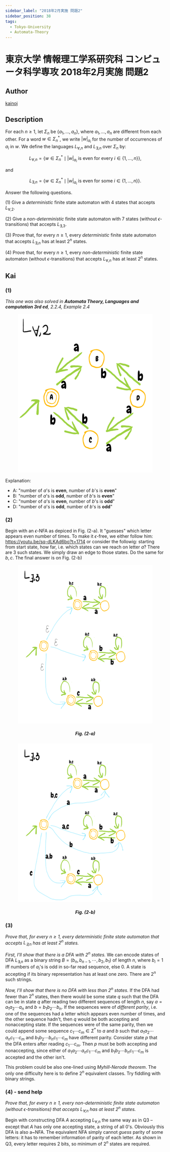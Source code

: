 ```yaml
---
sidebar_label: "2018年2月実施 問題2"
sidebar_position: 38
tags:
  - Tokyo-University
  - Automata-Theory
---
```

# 東京大学 情報理工学系研究科 コンピュータ科学専攻 2018年2月実施 問題2

## **Author**
[kainoj](https://github.com/kainoj/utokyo-cs)

## **Description**
For each $n \geq 1$, let $\Sigma_n$ be $\{a_1, \dots, a_n\}$, where $a_1, \dots, a_n$ are different from each other. For a word $w \in \Sigma_n^*$, we write $|w|_{a_i}$ for the number of occurrences of $a_i$ in $w$. We define the languages $L_{\forall, n}$ and $L_{\exists, n}$ over $\Sigma_n$ by:

$$
L_{\forall, n} = \{w \in \Sigma_n^* \mid |w|_{a_i} \text{ is even for every } i \in \{1, \dots, n\}\},
$$

and

$$
L_{\exists, n} = \{w \in \Sigma_n^* \mid |w|_{a_i} \text{ is even for some } i \in \{1, \dots, n\}\}.
$$

Answer the following questions.

(1) Give a *deterministic* finite state automaton with $4$ states that accepts $L_{\forall, 2}$.

(2) Give a *non-deterministic* finite state automaton with $7$ states (without $\epsilon$-transitions) that accepts $L_{\exists, 3}$.

(3) Prove that, for every $n \geq 1$, every *deterministic* finite state automaton that accepts $L_{\exists, n}$ has at least $2^n$ states.

(4) Prove that, for every $n \geq 1$, every *non-deterministic* finite state automaton (without $\epsilon$-transitions) that accepts $L_{\forall, n}$ has at least $2^n$ states.

## **Kai**
### (1)
*This one was also solved in **Automata Theory, Languages and computation 3rd ed**, 2.2.4, Example 2.4*

<figure style="text-align:center;">
  <img src="https://raw.githubusercontent.com/Myyura/the_kai_project_assets/main/kakomonn/tokyo_university/IST/cs_201802_2_p1.png" width="500" height="500" alt=""/>
</figure>

Explanation:
- A: "number of $a$'s is **even**, number of $b$'s is **even**"
- B: "number of $a$'s is **odd**, number of $b$'s is **even**"
- C: "number of $a$'s is **even**, number of $b$'s is **odd**"
- D: "number of $a$'s is **odd**, number of $b$'s is **odd**"

### (2)
Begin with an $\epsilon$-NFA as depiced in Fig. (2-a).
It "guesses" which letter appears even number of times.
To make it $\epsilon$-free, we either follow him: https://youtu.be/sq-dLKAd6bo?t=1714 or consider the followig:
starting from start state, how far, i.e. which states can we reach on letter $a$?
There are $3$ such states.
We simply draw an edge to those states.
Do the same for $b,c$. 
The final answer is on Fig. (2-b)


<figure style="text-align:center;">
  <img src="https://raw.githubusercontent.com/Myyura/the_kai_project_assets/main/kakomonn/tokyo_university/IST/cs_201802_2_p2.png" width="500" height="500" alt=""/>
</figure>

##### <center> Fig. (2-a)

<figure style="text-align:center;">
  <img src="https://raw.githubusercontent.com/Myyura/the_kai_project_assets/main/kakomonn/tokyo_university/IST/cs_201802_2_p3.png" width="500" height="500" alt=""/>
</figure>

##### <center> Fig. (2-b)


### (3)
*Prove that, for every $n\geq 1$, every deterministic finite state automaton that accepts $L_{\exists ,n}$ has at least $2^n$ states.*

*First, I'll show that there is a DFA with $2^n$ states.*
We can encode states of DFA $L_{\exists ,n}$ as a binary string $B = (b_n, b_{n-1}, \cdots, b_2, b_1)$ of length $n$, where $b_i = 1$ iff numbers of $a_i$'s is odd in so-far read sequence, else $0$.
A state is accepting if its binary representation has at least one zero.
There are $2^n$ such strings.

*Now, I'll show that there is no DFA with less than $2^n$ states.*
If the DFA had fewer than $2^n$ states, then there would be some state $q$ such that the DFA can be in state $q$ after reading two different sequences of length $n$, say $a = a_1a_2\cdots a_n$ and $b = b_1b_2\cdots b_n$.
If the sequences were of *different parity*, i.e. one of the sequences had a letter which appears even number of times, and the other sequence hadn't, then $q$ would be both accepting and nonaccepting state.
If the sequences were of the same parity, then we could append some sequence $c_1\cdots c_m \in \Sigma^*$ to $a$ and $b$ such that $a_1a_2\cdots a_n c_1\cdots c_m$ and $b_1b_2\cdots b_n c_1\cdots c_m$ have different parity.
Consider state $p$ that the DFA enters after reading $c_1\cdots c_m$. 
Then $p$ must be both accepting and nonaccepting, since either of
$a_1a_2\cdots a_n c_1\cdots c_m$ and $b_1b_2\cdots b_n c_1\cdots c_m$ is accepted and the other isn't.

This problem could be also one-lined using *Myhill-Nerode theorem*.
The only one difficulty here is to define $2^n$ equivalent classes.
Try fiddling with binary strings.

### (4) - send help
*Prove that, for every $n\geq 1$, every non-deterministic finite state automaton (without $\epsilon$-transitions) that accepts $L_{\forall ,n}$ has at least $2^n$ states.*

Begin with constructing DFA $A$ accepting $L_{\forall ,n}$ the same way as in Q3 – except that $A$ has only one accepting state, a string of all $0$'s.
Obviously this DFA is also a~NFA.
The equivalent NFA simply cannot *guess* parity of some letters: it has to remember information of parity of each letter.
As shown in Q3, every letter requires $2$ bits, so minimum of $2^n$ states are required.

